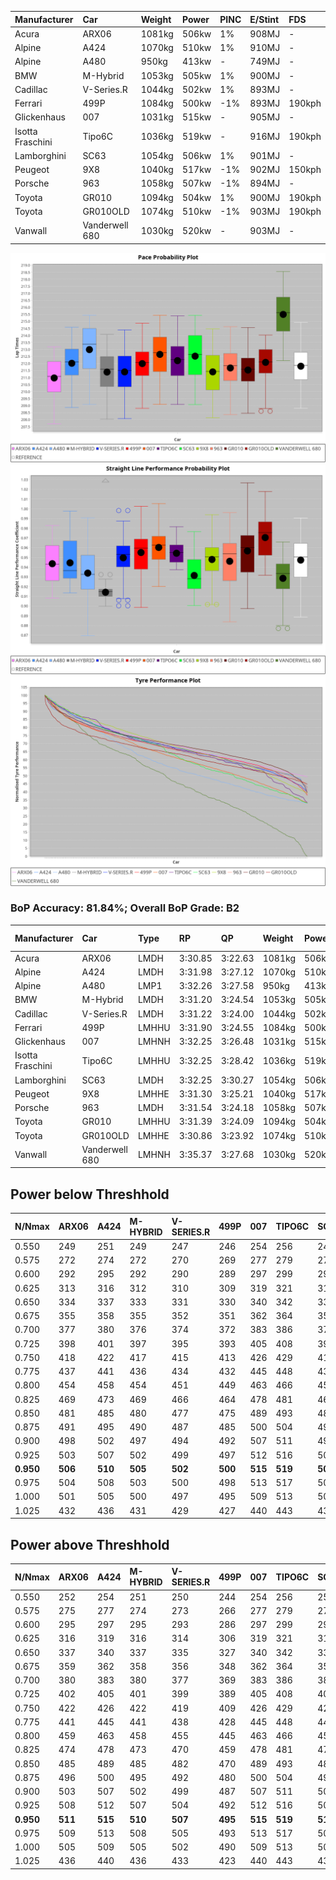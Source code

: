 | Manufacturer     | Car            | Weight | Power | PINC    | E/Stint | FDS     |
|:-|:-|:-|:-|:-|:-|:-|
| Acura            | ARX06          | 1081kg | 506kw | 1%      | 908MJ   |    -    |
| Alpine           | A424           | 1070kg | 510kw | 1%      | 910MJ   |    -    |
| Alpine           | A480           | 950kg  | 413kw |    -    | 749MJ   |    -    |
| BMW              | M-Hybrid       | 1053kg | 505kw | 1%      | 900MJ   |    -    |
| Cadillac         | V-Series.R     | 1044kg | 502kw | 1%      | 893MJ   |    -    |
| Ferrari          | 499P           | 1084kg | 500kw | -1%     | 893MJ   | 190kph  |
| Glickenhaus      | 007            | 1031kg | 515kw |    -    | 905MJ   |    -    |
| Isotta Fraschini | Tipo6C         | 1036kg | 519kw |    -    | 916MJ   | 190kph  |
| Lamborghini      | SC63           | 1054kg | 506kw | 1%      | 901MJ   |    -    |
| Peugeot          | 9X8            | 1040kg | 517kw | -1%     | 902MJ   | 150kph  |
| Porsche          | 963            | 1058kg | 507kw | -1%     | 894MJ   |    -    |
| Toyota           | GR010          | 1094kg | 504kw | 1%      | 900MJ   | 190kph  |
| Toyota           | GR010OLD       | 1074kg | 510kw | -1%     | 903MJ   | 190kph  |
| Vanwall          | Vanderwell 680 | 1030kg | 520kw |    -    | 903MJ   |    -    |

![PACECHART](./IMG/ACOMETHOD.png)
![STRAIGHTLINEPERFORMANCECHART](./IMG/ACOMETHOD_sp.png)
![TYREPERFORMANCECHART](./IMG/ACOMETHOD_tw.png)

### BoP Accuracy: 81.84%; Overall BoP Grade: B2
| Manufacturer     | Car            | Type  | RP      | QP      | Weight | Power¹ | Threshhold | PINC    | Power² | E/Stint | AVG Vmax  | FDS     | RDLC | L/Stint | BOP-Grade | Model Accuracy | Model Points | Match%  |
|:-|:-|:-|:-|:-|:-|:-|:-|:-|:-|:-|:-|:-|:-|:-|:-|:-|:-|:-|
| Acura            | ARX06          | LMDH  | 3:30.85 | 3:22.63 | 1081kg | 506kw  | 210.0kph   | 1%      | 511kw  |  908MJ  | 327.89kph |    -    | 0.98 | 12      | -D1       | 100.00%        | 995          | 67.31%  |
| Alpine           | A424           | LMDH  | 3:31.98 | 3:27.12 | 1070kg | 510kw  | 210.0kph   | 1%      | 515kw  |  910MJ  | 328.80kph |    -    | 0.99 | 12      | +C2       | 100.00%        | 642          | 72.94%  |
| Alpine           | A480           | LMP1  | 3:32.26 | 3:27.58 |  950kg | 413kw  | 210.0kph   |    -    | 413kw  |  749MJ  | 324.33kph |    -    | 0.97 | 11      | ~A1       | 60.26%         | 849          | 100.00% |
| BMW              | M-Hybrid       | LMDH  | 3:31.20 | 3:24.54 | 1053kg | 505kw  | 210.0kph   | 1%      | 510kw  |  900MJ  | 324.94kph |    -    | 1.02 | 12      | -B2       | 100.00%        | 1714         | 81.64%  |
| Cadillac         | V-Series.R     | LMDH  | 3:31.22 | 3:24.00 | 1044kg | 502kw  | 210.0kph   | 1%      | 507kw  |  893MJ  | 329.55kph |    -    | 1.02 | 12      | -B1       | 98.95%         | 2271         | 86.18%  |
| Ferrari          | 499P           | LMHHU | 3:31.90 | 3:24.55 | 1084kg | 500kw  | 210.0kph   | -1%     | 495kw  |  893MJ  | 328.79kph | 190kph  | 1.01 | 12      | ~A1       | 99.93%         | 2718         | 99.26%  |
| Glickenhaus      | 007            | LMHNH | 3:32.25 | 3:26.48 | 1031kg | 515kw  | 210.0kph   |    -    | 515kw  |  905MJ  | 333.27kph |    -    | 0.96 | 12      | ~A1       | 96.34%         | 1634         | 100.00% |
| Isotta Fraschini | Tipo6C         | LMHHU | 3:32.25 | 3:28.42 | 1036kg | 519kw  | 210.0kph   |    -    | 519kw  |  916MJ  | 332.32kph | 190kph  | 1.07 | 12      | +D1       | 92.36%         | 133          | 66.99%  |
| Lamborghini      | SC63           | LMDH  | 3:32.25 | 3:30.27 | 1054kg | 506kw  | 210.0kph   | 1%      | 511kw  |  901MJ  | 326.82kph |    -    | 1.04 | 12      | ~A1       | 96.54%         | 418          | 97.31%  |
| Peugeot          | 9X8            | LMHHE | 3:31.30 | 3:25.21 | 1040kg | 517kw  | 210.0kph   | -1%     | 512kw  |  902MJ  | 329.78kph | 150kph  | 1.02 | 12      | -A2       | 88.68%         | 2617         | 92.86%  |
| Porsche          | 963            | LMDH  | 3:31.54 | 3:24.18 | 1058kg | 507kw  | 210.0kph   | -1%     | 502kw  |  894MJ  | 328.81kph |    -    | 1.00 | 12      | -A2       | 99.98%         | 6168         | 92.21%  |
| Toyota           | GR010          | LMHHU | 3:31.39 | 3:24.09 | 1094kg | 504kw  | 210.0kph   | 1%      | 509kw  |  900MJ  | 329.52kph | 190kph  | 1.00 | 12      | -A2       | 98.53%         | 3557         | 90.37%  |
| Toyota           | GR010OLD       | LMHHE | 3:30.86 | 3:23.92 | 1074kg | 510kw  | 210.0kph   | -1%     | 505kw  |  903MJ  | 332.64kph | 190kph  | 1.01 | 12      | -B2       | 92.01%         | 1427         | 80.42%  |
| Vanwall          | Vanderwell 680 | LMHNH | 3:35.37 | 3:27.68 | 1030kg | 520kw  | 210.0kph   |    -    | 520kw  |  903MJ  | 327.31kph |    -    | 1.01 | 12      | +Ω1       | 94.62%         | 633          | 18.32%  |

## Power below Threshhold
| N/Nmax    | ARX06   | A424    | M-HYBRID | V-SERIES.R | 499P    | 007     | TIPO6C  | SC63    | 9X8     | 963     | GR010   | GR010OLD | VANDERWELL 680 | ​     | RPM      | A480    |
|:-|:-|:-|:-|:-|:-|:-|:-|:-|:-|:-|:-|:-|:-|:-|:-|:-|
|  0.550    |  249    |  251    |  249     |  247       |  246    |  254    |  256    |  249    |  255    |  250    |  248    |  251     |  256           |  ​    |   --     |   -     |
|  0.575    |  272    |  274    |  272     |  270       |  269    |  277    |  279    |  272    |  278    |  273    |  271    |  274     |  279           |  ​    |   --     |   -     |
|  0.600    |  292    |  295    |  292     |  290       |  289    |  297    |  299    |  292    |  298    |  293    |  291    |  295     |  300           |  ​    |   --     |   -     |
|  0.625    |  313    |  316    |  312     |  310       |  309    |  319    |  321    |  313    |  320    |  314    |  312    |  316     |  322           |  ​    |   --     |   -     |
|  0.650    |  334    |  337    |  333     |  331       |  330    |  340    |  342    |  334    |  341    |  335    |  333    |  337     |  343           |  ​    |   --     |   -     |
|  0.675    |  355    |  358    |  355     |  352       |  351    |  362    |  364    |  355    |  363    |  356    |  354    |  358     |  365           |  ​    |   --     |   -     |
|  0.700    |  377    |  380    |  376     |  374       |  372    |  383    |  386    |  377    |  385    |  377    |  375    |  380     |  387           |  ​    |   --     |   -     |
|  0.725    |  398    |  401    |  397     |  395       |  393    |  405    |  408    |  398    |  407    |  399    |  396    |  401     |  409           |  ​    |   --     |   -     |
|  0.750    |  418    |  422    |  417     |  415       |  413    |  426    |  429    |  418    |  427    |  419    |  416    |  422     |  430           |  ​    |   --     |   -     |
|  0.775    |  437    |  441    |  436     |  434       |  432    |  445    |  448    |  437    |  446    |  438    |  435    |  441     |  449           |  ​    |  5000    |  242    |
|  0.800    |  454    |  458    |  454     |  451       |  449    |  463    |  466    |  454    |  464    |  455    |  453    |  458     |  467           |  ​    |  5500    |  286    |
|  0.825    |  469    |  473    |  469     |  466       |  464    |  478    |  481    |  469    |  479    |  470    |  468    |  473     |  482           |  ​    |  6000    |  320    |
|  0.850    |  481    |  485    |  480     |  477       |  475    |  489    |  493    |  481    |  491    |  482    |  479    |  485     |  494           |  ​    |  6500    |  361    |
|  0.875    |  491    |  495    |  490     |  487       |  485    |  500    |  504    |  491    |  502    |  492    |  489    |  495     |  505           |  ​    |  7000    |  404    |
|  0.900    |  498    |  502    |  497     |  494       |  492    |  507    |  511    |  498    |  509    |  499    |  496    |  502     |  512           |  ​    |  7500    |  414    |
|  0.925    |  503    |  507    |  502     |  499       |  497    |  512    |  516    |  503    |  514    |  504    |  501    |  507     |  517           |  ​    |  8000    |  410    |
| **0.950** | **506** | **510** | **505**  | **502**    | **500** | **515** | **519** | **506** | **517** | **507** | **504** | **510**  | **520**        | **​** | **8500** | **413** |
|  0.975    |  504    |  508    |  503     |  500       |  498    |  513    |  517    |  504    |  515    |  505    |  502    |  508     |  518           |  ​    |  9000    |  207    |
|  1.000    |  501    |  505    |  500     |  497       |  495    |  509    |  513    |  501    |  511    |  502    |  499    |  505     |  514           |  ​    |   --     |   -     |
|  1.025    |  432    |  436    |  431     |  429       |  427    |  440    |  443    |  432    |  441    |  433    |  430    |  436     |  444           |  ​    |   --     |   -     |

## Power above Threshhold
| N/Nmax    | ARX06   | A424    | M-HYBRID | V-SERIES.R | 499P    | 007     | TIPO6C  | SC63    | 9X8     | 963     | GR010   | GR010OLD | VANDERWELL 680 | ​     | RPM      | A480    |
|:-|:-|:-|:-|:-|:-|:-|:-|:-|:-|:-|:-|:-|:-|:-|:-|:-|
|  0.550    |  252    |  254    |  251     |  250       |  244    |  254    |  256    |  252    |  252    |  247    |  251    |  249     |  256           |  ​    |   --     |   -     |
|  0.575    |  275    |  277    |  274     |  273       |  266    |  277    |  279    |  275    |  275    |  270    |  274    |  272     |  279           |  ​    |   --     |   -     |
|  0.600    |  295    |  297    |  295     |  293       |  286    |  297    |  299    |  295    |  296    |  290    |  294    |  292     |  300           |  ​    |   --     |   -     |
|  0.625    |  316    |  319    |  316     |  314       |  306    |  319    |  321    |  316    |  317    |  310    |  315    |  312     |  322           |  ​    |   --     |   -     |
|  0.650    |  337    |  340    |  337     |  335       |  327    |  340    |  342    |  337    |  338    |  331    |  336    |  333     |  343           |  ​    |   --     |   -     |
|  0.675    |  359    |  362    |  358     |  356       |  348    |  362    |  364    |  359    |  359    |  352    |  357    |  355     |  365           |  ​    |   --     |   -     |
|  0.700    |  380    |  383    |  380     |  377       |  369    |  383    |  386    |  380    |  381    |  374    |  379    |  376     |  387           |  ​    |   --     |   -     |
|  0.725    |  402    |  405    |  401     |  399       |  389    |  405    |  408    |  402    |  403    |  395    |  400    |  397     |  409           |  ​    |   --     |   -     |
|  0.750    |  422    |  426    |  422     |  419       |  409    |  426    |  429    |  422    |  423    |  415    |  421    |  417     |  430           |  ​    |   --     |   -     |
|  0.775    |  441    |  445    |  441     |  438       |  428    |  445    |  448    |  441    |  442    |  434    |  440    |  436     |  449           |  ​    |  5000    |  242    |
|  0.800    |  459    |  463    |  458     |  455       |  445    |  463    |  466    |  459    |  460    |  451    |  457    |  454     |  467           |  ​    |  5500    |  286    |
|  0.825    |  474    |  478    |  473     |  470       |  459    |  478    |  481    |  474    |  475    |  466    |  472    |  469     |  482           |  ​    |  6000    |  320    |
|  0.850    |  485    |  489    |  485     |  482       |  470    |  489    |  493    |  485    |  486    |  477    |  484    |  480     |  494           |  ​    |  6500    |  361    |
|  0.875    |  496    |  500    |  495     |  492       |  480    |  500    |  504    |  496    |  497    |  487    |  494    |  490     |  505           |  ​    |  7000    |  404    |
|  0.900    |  503    |  507    |  502     |  499       |  487    |  507    |  511    |  503    |  504    |  494    |  501    |  497     |  512           |  ​    |  7500    |  414    |
|  0.925    |  508    |  512    |  507     |  504       |  492    |  512    |  516    |  508    |  509    |  499    |  506    |  502     |  517           |  ​    |  8000    |  410    |
| **0.950** | **511** | **515** | **510**  | **507**    | **495** | **515** | **519** | **511** | **512** | **502** | **509** | **505**  | **520**        | **​** | **8500** | **413** |
|  0.975    |  509    |  513    |  508     |  505       |  493    |  513    |  517    |  509    |  510    |  500    |  507    |  503     |  518           |  ​    |  9000    |  207    |
|  1.000    |  505    |  509    |  505     |  502       |  490    |  509    |  513    |  505    |  506    |  497    |  504    |  500     |  514           |  ​    |   --     |   -     |
|  1.025    |  436    |  440    |  436     |  433       |  423    |  440    |  443    |  436    |  437    |  429    |  435    |  431     |  444           |  ​    |   --     |   -     |
